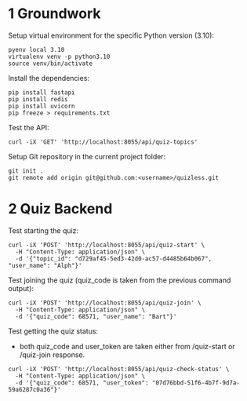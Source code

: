 # 1 Groundwork

Setup virtual environment for the specific Python version (3.10):
```shell
pyenv local 3.10
virtualenv venv -p python3.10
source venv/bin/activate
```

Install the dependencies:
```shell
pip install fastapi
pip install redis
pip install uvicorn
pip freeze > requirements.txt
```

Test the API:
```shell
curl -iX 'GET' 'http://localhost:8055/api/quiz-topics'
```

Setup Git repository in the current project folder:
```shell
git init .
git remote add origin git@github.com:<username>/quizless.git
```

# 2 Quiz Backend
Test starting the quiz:
```shell
curl -iX 'POST' 'http://localhost:8055/api/quiz-start' \
  -H "Content-Type: application/json" \
  -d '{"topic_id": "d729af45-5ed3-42d0-ac57-d4485b64b067", "user_name": "Alph"}'
```
Test joining the quiz (quiz_code is taken from the previous command output):
```shell
curl -iX 'POST' 'http://localhost:8055/api/quiz-join' \
  -H "Content-Type: application/json" \
  -d '{"quiz_code": 68571, "user_name": "Bart"}'
```
Test getting the quiz status:
- both quiz_code and user_token are taken either from /quiz-start or /quiz-join response.
```shell
curl -iX 'POST' 'http://localhost:8055/api/quiz-check-status' \
  -H "Content-Type: application/json" \
  -d '{"quiz_code": 68571, "user_token": "07d76bbd-51f6-4b7f-9d7a-59a6287c0a36"}'
```
